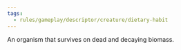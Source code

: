 ```yaml
---
tags:
  - rules/gameplay/descriptor/creature/dietary-habit
---
```

An organism that survives on dead and decaying biomass.